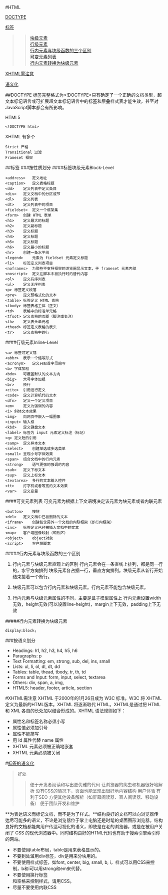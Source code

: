 #HTML
>
[DOCTYPE](#DOCTYPE)
>
[标签](#biaoqian)
>>[块级元素](#kuaijiyuansu)<br/>
[行级元素](#hangjiyuansu)<br/>
[行内元素与块级函数的三个区别](#khqubie)<br/>
[可变元素列表](#kebianyuansu)<br/>
[行内元素转换为块级元素](#zhuanhuan)<br/>
>
[XHTML需注意](#xhtml)
>
[语义化](#yuyihua)

<a href="" id="DOCTYPE"></a>
##DOCTYPE
标签完整格式为<!DOCTYPE>只有确定了一个正确的文档类型，超文本标记语言或可扩展超文本标记语言中的标签和层叠样式表才能生效，甚至对JavaScript脚本都会有所影响。

HTML5

	<!DOCTYPE html>

XHTML 有多个

	Strict 严格
	Transitional 过渡
	Frameset 框架

<a id="biaoqian" ></a>
##标签
###按性质划分
<a id="kuaijiyuansu" ></a>
####标签块级元素Block-Level
>

	<address>	定义地址
	<caption>	定义表格标题
	<dd>	定义列表中定义条目
	<div>	定义文档中的分区或节
	<dl>	定义列表
	<dt>	定义列表中的项目
	<fieldset>	定义一个框架集
	<form>	创建 HTML 表单
	<h1>	定义最大的标题
	<h2>	定义副标题
	<h3>	定义标题
	<h4>	定义标题
	<h5>	定义标题
	<h6>	定义最小的标题
	<hr>	创建一条水平线
	<legend>	元素为 fieldset 元素定义标题
	<li>	标签定义列表项目
	<noframes>	为那些不支持框架的浏览器显示文本，于 frameset 元素内部
	<noscript>	定义在脚本未被执行时的替代内容
	<ol>	定义有序列表
	<ul>	定义无序列表
	<p>	标签定义段落
	<pre>	定义预格式化的文本
	<table>	标签定义 HTML 表格
	<tbody>	标签表格主体（正文）
	<td>	表格中的标准单元格
	<tfoot>	定义表格的页脚（脚注或表注）
	<th>	定义表头单元格
	<thead>	标签定义表格的表头
	<tr>	定义表格中的行
<a id="hangjiyuansu" ></a>
####行级元素Inline-Level
>

	<a>	标签可定义锚
	<abbr>	表示一个缩写形式
	<acronym>	定义只取首字母缩写
	<b>	字体加粗
	<bdo>	可覆盖默认的文本方向
	<big>	大号字体加粗
	<br>	换行
	<cite>	引用进行定义
	<code>	定义计算机代码文本
	<dfn>	定义一个定义项目
	<em>	定义为强调的内容
	<i>	斜体文本效果
	<img>	向网页中嵌入一幅图像
	<input>	输入框
	<kbd>	定义键盘文本
	<label>	标签为 input 元素定义标注（标记）
	<q>	定义短的引用
	<samp>	定义样本文本
	<select>	创建单选或多选菜单
	<small>	呈现小号字体效果
	<span>	组合文档中的行内元素
	<strong>	语气更强的强调的内容
	<sub>	定义下标文本
	<sup>	定义上标文本
	<textarea>	多行的文本输入控件
	<tt>	打字机或者等宽的文本效果
	<var>	定义变量

<a id="kebianyuansu"></a>
####可变元素列表
可变元素为根据上下文语境决定该元素为块元素或者内联元素
>

	<button>	按钮
	<del>	定义文档中已被删除的文本
	<iframe>	创建包含另外一个文档的内联框架（即行内框架）
	<ins>	标签定义已经被插入文档中的文本
	<map>	客户端图像映射（即热区）
	<object>	object对象
	<script>	客户端脚本

<a id="khqubie" ></a>
#####行内元素与块级函数的三个区别

1. 行内元素与块级元素直观上的区别
	行内元素会在一条直线上排列，都是同一行的，水平方向排列
	块级元素各占据一行，垂直方向排列。块级元素从新行开始结束接着一个断行。

2. 块级元素可以包含行内元素和块级元素。行内元素不能包含块级元素。

3. 行内元素与块级元素属性的不同，主要是盒子模型属性上
	行内元素设置width无效，height无效(可以设置line-height)，margin上下无效，padding上下无效

<a href="" id="zhuanhuan"></a>
#####行内元素转换为块级元素

	display:block;

###按语义划分
+ Headings: h1, h2, h3, h4, h5, h6
+ Paragraphs: p
+ Text Formatting: em, strong, sub, del, ins, small
+ Lists: ul, li, ol, dl, dt, dd
+ Tables: table, thead, tbody, tr, th, td
+ Forms and Input: form, input, select, textarea
+ Others: div, span, a, img, <!---->
+ HTML5: header, footer, article, section

<a href="" id="xhtml"></a>
#XHTML需注意
XHTML 于2000年的1月26日成为 W3C 标准。W3C 将 XHTML 定义为最新的HTML版本。XHTML 将逐渐取代 HTML。XHTML是通过把 HTML 和 XML 各自的长处加以结合形成的。XHTML 语法规则如下：

+ 属性名和标签名称必须小写
+ 属性值必须加引号
+ 属性不能简写
+ 用 Id 属性代替 name 属性
+ XHTML 元素必须被正确地嵌套
+ XHTML 元素必须被关闭

<a id="yuyihua" ></a>
#[标签的语义化](http://www.cnblogs.com/freeyiyi1993/p/3615179.html)

> 好处
>> 便于开发者阅读和写出更优雅的代码
>> 让浏览器的爬虫和机器很好地解析
>> 没有CSS的情况下，页面也能呈现出很好地内容结构
>> 用户体验
>> 有利于SEO
>> 方便其他设备解析（如屏幕阅读器、盲人阅读器、移动设备）
>> 便于团队开发和维护

**为表达语义而标记文档，而不是为了样式。**结构良好的文档可以向浏览器传达尽可能多的语义，不论是浏览器位于掌上电脑还是时髦的桌面图形浏览器。结构良好的文档都能向用户传达可视化的语义，即使是在老的浏览器，或是在被用户关闭了 CSS 的现代浏览器中。同时结构良好的HTML代码也有助于搜索引擎索引你的网站。

+ 不要使用table布局，table是用来表格显示的。
+ 不要到处滥用div标签，div是用来分块用的。
+ 不要使用样式标签，如font, center, big, small, b, i，样式可以用CSS来控制，b和i可以用strong和em来代替。
+ 不要使用换行标签<br />和空格来控制样式，请用CSS。
+ 尽量不要使用内联CSS